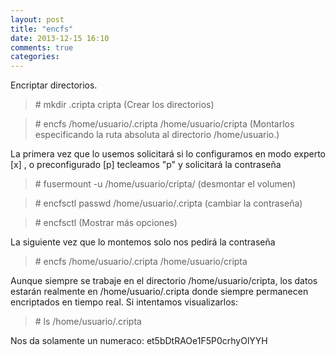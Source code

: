 ```yaml
---
layout: post
title: "encfs"
date: 2013-12-15 16:10
comments: true
categories: 
---
```

Encriptar directorios. 

>\# mkdir .cripta cripta  (Crear los directorios) 

>\# encfs /home/usuario/.cripta /home/usuario/cripta (Montarlos especificando la ruta absoluta al directorio /home/usuario.) 

La primera vez que lo usemos solicitará si lo configuramos en modo experto [x] , o preconfigurado [p] tecleamos "p" y solicitará la contraseña 

>\# fusermount -u /home/usuario/cripta/ (desmontar el volumen) 

>\# encfsctl passwd /home/usuario/.cripta (cambiar la contraseña) 

>\# encfsctl (Mostrar más opciones) 

La siguiente vez que lo montemos solo nos pedirá la contraseña 

>\# encfs /home/usuario/.cripta /home/usuario/cripta 

Aunque siempre se trabaje en el directorio /home/usuario/cripta, los datos estarán realmente en /home/usuario/.cripta donde siempre permanecen encriptados en tiempo real. Si intentamos visualizarlos: 

>\# ls /home/usuario/.cripta 

Nos da solamente un numeraco: et5bDtRAOe1F5P0crhyOlYYH 

